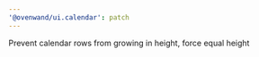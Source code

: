 ```yaml
---
'@ovenwand/ui.calendar': patch
---
```


Prevent calendar rows from growing in height, force equal height
